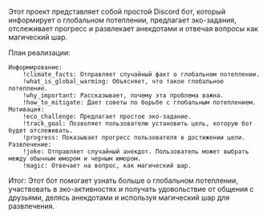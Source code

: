 Этот проект представляет собой простой Discord бот, который информирует о глобальном потеплении, предлагает эко-задания, отслеживает прогресс и развлекает анекдотами и отвечая вопросы как магический шар.

План реализации:

    Информирование:
        !climate_facts: Отправляет случайный факт о глобальном потеплении.
        !what_is_global_warming: Объясняет, что такое глобальное потепление.
        !why_important: Рассказывает, почему эта проблема важна.
        !how_to_mitigate: Дает советы по борьбе с глобальным потеплением.
    Мотивация:
        !eco_challenge: Предлагает простое эко-задание.
        !track_goal: Позволяет пользователю установить цель, которую бот будет отслеживать.
        !progress: Показывает прогресс пользователя в достижении цели.
    Развлечение:
        !joke: Отправляет случайный анекдот. Пользователь может выбрать между обычным юмором и черным юмором.
        !magic: Отвечает на вопрос, как магический шар.

Итог:
Этот бот помогает узнать больше о глобальном потеплении, участвовать в эко-активностях и получать удовольствие от общения с друзьями, делясь анекдотами и используя магический шар для развлечения.
